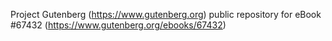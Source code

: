 Project Gutenberg (https://www.gutenberg.org) public repository for eBook #67432 (https://www.gutenberg.org/ebooks/67432)
